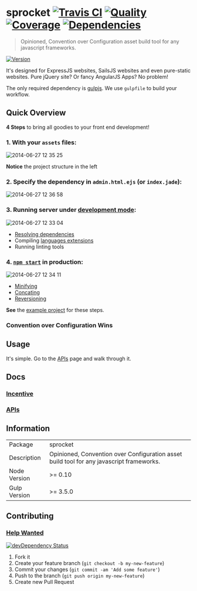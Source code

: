 # sprocket [![Travis CI][travis-image]][travis-url] [![Quality][codeclimate-image]][codeclimate-url] [![Coverage][coveralls-image]][coveralls-url] [![Dependencies][gemnasium-image]][gemnasium-url]
> Opinioned, Convention over Configuration asset build tool for any javascript frameworks.

[![Version][npm-image]][npm-url]

It's designed for ExpressJS websites, SailsJS websites and even pure-static websites. Pure jQuery site? Or fancy AngularJS Apps? No problem!

The only required dependency is [gulpjs](http://gulpjs.com/). We use `gulpfile` to build your workflow.


## Quick Overview

**4 Steps** to bring all goodies to your front end development!

### 1. With your `assets` files:

![2014-06-27 12 35 25](https://cloud.githubusercontent.com/assets/922234/3401418/39491f76-fd50-11e3-88ef-68a54f7a508e.png)

**Notice** the project structure in the left

### 2. Specify the dependency in `admin.html.ejs` (or `index.jade`): 

![2014-06-27 12 36 58](https://cloud.githubusercontent.com/assets/922234/3401420/3aa3df1e-fd50-11e3-9edf-97f853a22d23.png)

### 3. Running server under [development mode](https://github.com/tomchentw/sprocket/tree/master/examples#under-development):

![2014-06-27 12 33 04](https://cloud.githubusercontent.com/assets/922234/3401423/3c719200-fd50-11e3-96b8-52af187f7006.png)

* [Resolving dependencies](https://github.com/tomchentw/sprocket/blob/master/docs/dependency_management.md)
* Compiling [languages extensions](https://github.com/tomchentw/sprocket/blob/master/docs/language_extensions.md)
* Running linting tools

### 4. [`npm start`](https://github.com/tomchentw/sprocket/tree/master/examples#in-production) in production:

![2014-06-27 12 34 11](https://cloud.githubusercontent.com/assets/922234/3401425/3de9f6e0-fd50-11e3-8452-f6661c556eed.png)

* [Minifying](https://github.com/tomchentw/sprocket/blob/master/docs/seamless_integration.md#minification)
* [Concating](https://github.com/tomchentw/sprocket/blob/master/docs/seamless_integration.md#concation)
* [Reversioning](https://github.com/tomchentw/sprocket/blob/master/docs/seamless_integration.md#versioning-and-renaming)

**See** the [example project](https://github.com/tomchentw/sprocket/blob/master/examples) for these steps.

### Convention over Configuration Wins


## Usage


It's simple. Go to the [APIs](https://github.com/tomchentw/sprocket/blob/master/docs/apis/index.md) page and walk through it.


## Docs

### [Incentive](https://github.com/tomchentw/sprocket/blob/master/docs/incentive.md)

### [APIs](https://github.com/tomchentw/sprocket/blob/master/docs/apis/index.md)


## Information

<table>
<tr> 
<td>Package</td><td>sprocket</td>
</tr>
<tr>
<td>Description</td>
<td>Opinioned, Convention over Configuration asset build tool for any javascript frameworks.</td>
</tr>
<tr>
<td>Node Version</td>
<td>>= 0.10</td>
</tr>
<tr>
<td>Gulp Version</td>
<td>>= 3.5.0</td>
</tr>
</table>


## Contributing

### [Help Wanted](https://github.com/tomchentw/sprocket/issues?labels=help+wanted&page=1&state=open)


[![devDependency Status][david-dm-image]][david-dm-url]

1. Fork it
2. Create your feature branch (`git checkout -b my-new-feature`)
3. Commit your changes (`git commit -am 'Add some feature'`)
4. Push to the branch (`git push origin my-new-feature`)
5. Create new Pull Request


[npm-image]: https://img.shields.io/npm/v/sprocket.svg
[npm-url]: https://www.npmjs.org/package/sprocket

[travis-image]: https://travis-ci.org/tomchentw/sprocket.svg?branch=master
[travis-url]: https://travis-ci.org/tomchentw/sprocket
[codeclimate-image]: https://img.shields.io/codeclimate/github/tomchentw/sprocket.svg
[codeclimate-url]: https://codeclimate.com/github/tomchentw/sprocket
[coveralls-image]: https://img.shields.io/coveralls/tomchentw/sprocket.svg
[coveralls-url]: https://coveralls.io/r/tomchentw/sprocket
[gemnasium-image]: https://gemnasium.com/tomchentw/sprocket.svg
[gemnasium-url]: https://gemnasium.com/tomchentw/sprocket
[david-dm-image]: https://david-dm.org/tomchentw/sprocket/dev-status.svg?theme=shields.io
[david-dm-url]: https://david-dm.org/tomchentw/sprocket#info=devDependencies
